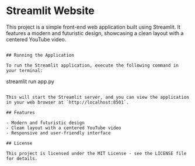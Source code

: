 # Streamlit Website

This project is a simple front-end web application built using Streamlit. It features a modern and futuristic design, showcasing a clean layout with a centered YouTube video.



   ```

## Running the Application

To run the Streamlit application, execute the following command in your terminal:

```
streamlit run app.py
```

This will start the Streamlit server, and you can view the application in your web browser at `http://localhost:8501`.

## Features

- Modern and futuristic design
- Clean layout with a centered YouTube video
- Responsive and user-friendly interface

## License

This project is licensed under the MIT License - see the LICENSE file for details.
